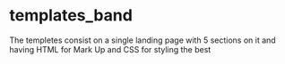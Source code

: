 # templates_band
The templetes consist on a single landing page with 5 sections on it and having HTML for Mark Up and CSS for styling the best 
